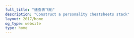 ```yaml
---
full_title: "速查表飞船"
description: "Construct a personality cheatsheets stack"
layout: 2017/home
og_type: website
type: home
---
```

